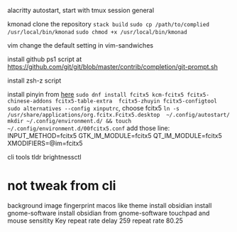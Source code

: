 alacritty
    autostart, start with tmux session general

kmonad
    clone the repository
    `stack build`
    `sudo cp /path/to/complied /usr/local/bin/kmonad`
    `sudo chmod +x /usr/local/bin/kmonad`

vim
    change the default setting in vim-sandwiches

install github ps1 script
    at https://github.com/git/git/blob/master/contrib/completion/git-prompt.sh

install zsh-z script

install pinyin
    from [here](https://insidelinuxdev.net/article/a0cr1x.html)
    `sudo dnf install fcitx5 kcm-fcitx5 fcitx5-chinese-addons fcitx5-table-extra 
    fcitx5-zhuyin fcitx5-configtool`
    `sudo alternatives --config xinputrc`, choose fcitx5
    `ln -s /usr/share/applications/org.fcitx.Fcitx5.desktop 
    ~/.config/autostart/`
        `mkdir ~/.config/environment.d/ && touch 
        ~/.config/environment.d/00fcitx5.conf`
        add those line:
            INPUT_METHOD=fcitx5
            GTK_IM_MODULE=fcitx5
            QT_IM_MODULE=fcitx5
            XMODIFIERS=@im=fcitx5

cli tools
    tldr
    brightnessctl

# not tweak from cli
background image
fingerprint
macos like theme
install obsidian
    install gnome-software
    install obsidian from gnome-software
touchpad and mouse sensitity
Key repeat rate
    delay 259
    repeat rate 80.25


